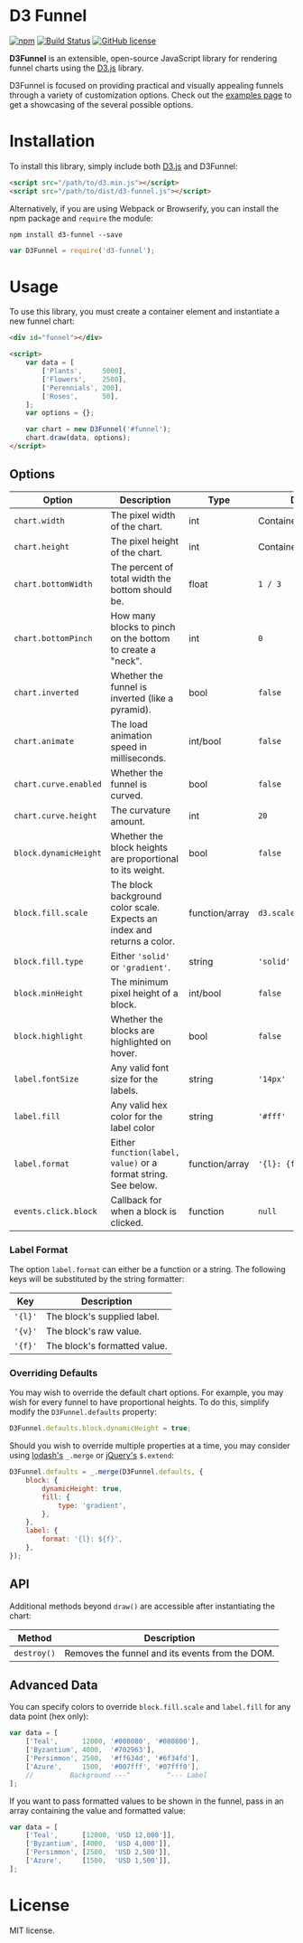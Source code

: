 # D3 Funnel

[![npm](https://img.shields.io/npm/v/d3-funnel.svg?style=flat-square)](https://www.npmjs.com/package/d3-funnel)
[![Build Status](https://img.shields.io/travis/jakezatecky/d3-funnel/master.svg?style=flat-square)](https://travis-ci.org/jakezatecky/d3-funnel)
[![GitHub license](https://img.shields.io/badge/license-MIT-blue.svg?style=flat-square)](https://raw.githubusercontent.com/jakezatecky/d3-funnel/master/LICENSE.txt)

**D3Funnel** is an extensible, open-source JavaScript library for rendering
funnel charts using the [D3.js][d3] library.

D3Funnel is focused on providing practical and visually appealing funnels
through a variety of customization options. Check out the [examples page][examples]
to get a showcasing of the several possible options.

# Installation

To install this library, simply include both [D3.js][d3] and D3Funnel:

``` html
<script src="/path/to/d3.min.js"></script>
<script src="/path/to/dist/d3-funnel.js"></script>
```

Alternatively, if you are using Webpack or Browserify, you can install the npm
package and `require` the module:

```
npm install d3-funnel --save
```

``` javascript
var D3Funnel = require('d3-funnel');
```

# Usage

To use this library, you must create a container element and instantiate a new
funnel chart:

``` html
<div id="funnel"></div>

<script>
    var data = [
        ['Plants',     5000],
        ['Flowers',    2500],
        ['Perennials', 200],
        ['Roses',      50],
    ];
    var options = {};

    var chart = new D3Funnel('#funnel');
    chart.draw(data, options);
</script>
```

## Options

| Option                | Description                                                                 | Type           | Default                 |
| --------------------- | --------------------------------------------------------------------------- | -------------- | ----------------------- |
| `chart.width`         | The pixel width of the chart.                                               | int            | Container's width       |
| `chart.height`        | The pixel height of the chart.                                              | int            | Container's height      |
| `chart.bottomWidth`   | The percent of total width the bottom should be.                            | float          | `1 / 3`                 |
| `chart.bottomPinch`   | How many blocks to pinch on the bottom to create a "neck".                  | int            | `0`                     |
| `chart.inverted`      | Whether the funnel is inverted (like a pyramid).                            | bool           | `false`                 |
| `chart.animate`       | The load animation speed in milliseconds.                                   | int/bool       | `false`                 |
| `chart.curve.enabled` | Whether the funnel is curved.                                               | bool           | `false`                 |
| `chart.curve.height`  | The curvature amount.                                                       | int            | `20`                    |
| `block.dynamicHeight` | Whether the block heights are proportional to its weight.                   | bool           | `false`                 |
| `block.fill.scale`    | The block background color scale. Expects an index and returns a color.     | function/array | `d3.scale.category10()` |
| `block.fill.type`     | Either `'solid'` or `'gradient'`.                                           | string         | `'solid'`               |
| `block.minHeight`     | The minimum pixel height of a block.                                        | int/bool       | `false`                 |
| `block.highlight`     | Whether the blocks are highlighted on hover.                                | bool           | `false`                 |
| `label.fontSize`      | Any valid font size for the labels.                                         | string         | `'14px'`                |
| `label.fill`          | Any valid hex color for the label color                                     | string         | `'#fff'`                |
| `label.format`        | Either `function(label, value)` or a format string. See below.              | function/array | `'{l}: {f}'`            |
| `events.click.block`  | Callback for when a block is clicked.                                       | function       | `null`                  |

### Label Format

The option `label.format` can either be a function or a string. The following
keys will be substituted by the string formatter:

| Key     | Description                  |
| ------- | ---------------------------- |
| `'{l}'` | The block's supplied label.  |
| `'{v}'` | The block's raw value.       |
| `'{f}'` | The block's formatted value. |

### Overriding Defaults

You may wish to override the default chart options. For example, you may wish
for every funnel to have proportional heights. To do this, simplify modify the
`D3Funnel.defaults` property:

``` javascript
D3Funnel.defaults.block.dynamicHeight = true;
```

Should you wish to override multiple properties at a time, you may consider
using [lodash's][lodash-merge] `_.merge` or [jQuery's][jquery-extend] `$.extend`:

``` javascript
D3Funnel.defaults = _.merge(D3Funnel.defaults, {
    block: {
        dynamicHeight: true,
        fill: {
            type: 'gradient',
        },
    },
    label: {
        format: '{l}: ${f}',
    },
});
```

## API

Additional methods beyond `draw()` are accessible after instantiating the chart:

| Method           | Description                                                                 |
| ---------------- | --------------------------------------------------------------------------- |
| `destroy()`      | Removes the funnel and its events from the DOM.                             |

## Advanced Data

You can specify colors to override `block.fill.scale` and `label.fill` for any
data point (hex only):

``` javascript
var data = [
    ['Teal',      12000, '#008080', '#080800'],
    ['Byzantium', 4000,  '#702963'],
    ['Persimmon', 2500,  '#ff634d', '#6f34fd'],
    ['Azure',     1500,  '#007fff', '#07fff0'],
    //         Background ---^         ^--- Label
];
```

If you want to pass formatted values to be shown in the funnel, pass in an array
containing the value and formatted value:

``` javascript
var data = [
    ['Teal',      [12000, 'USD 12,000']],
    ['Byzantium', [4000,  'USD 4,000']],
    ['Persimmon', [2500,  'USD 2,500']],
    ['Azure',     [1500,  'USD 1,500']],
];
```

# License

MIT license.

[d3]: http://d3js.org/
[examples]: http://jakezatecky.github.io/d3-funnel/
[jQuery-extend]: https://api.jquery.com/jquery.extend/
[lodash-merge]: https://lodash.com/docs#merge
